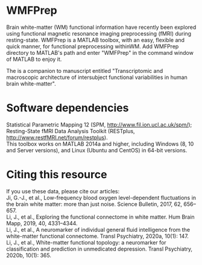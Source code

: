 # WMFPrep
Brain white-matter (WM) functional information have recently been explored using functional magnetic resonance imaging preprocessing (fMRI) during resting-state. WMFPrep is a
MATLAB toolbox, with an easy, flexible and quick manner, for functional preprocessing withinWM. Add WMFPrep directory to MATLAB's path and enter "WMFPrep" in the command window of
MATLAB to enjoy it. 
                                                                                                                                                               
The is a companion to manuscript entitled "Transcriptomic and macroscopic architecture of intersubject functional variabilities in human brain white-matter".

# Software dependencies
Statistical Parametric Mapping 12 (SPM, http://www.fil.ion.ucl.ac.uk/spm/);                                                                                                         
Resting-State fMRI Data Analysis Toolkit (RESTplus, http://www.restfMRI.net/forum/restplus).                                                                                       
This toolbox works on MATLAB 2014a and higher, including Windows (8, 10 and Server versions), and Linux (Ubuntu and CentOS) in 64-bit versions.

# Citing this resource
If you use these data, please cite our articles:                                                                                                                                   
  Ji, G.-J., et al., Low-frequency blood oxygen level-dependent fluctuations in the brain white matter: more than just noise. Science Bulletin, 2017, 62, 656–657.                 
  Li, J., et al., Exploring the functional connectome in white matter. Hum Brain Mapp, 2019, 40, 4331–4344.                                                                         
  Li, J., et al., A neuromarker of individual general fluid intelligence from the white-matter functional connectome. Transl Psychiatry, 2020a, 10(1): 147.                         
  Li, J., et al., White-matter functional topology: a neuromarker for classification and prediction in unmedicated depression. Transl Psychiatry, 2020b, 10(1): 365.               
 
